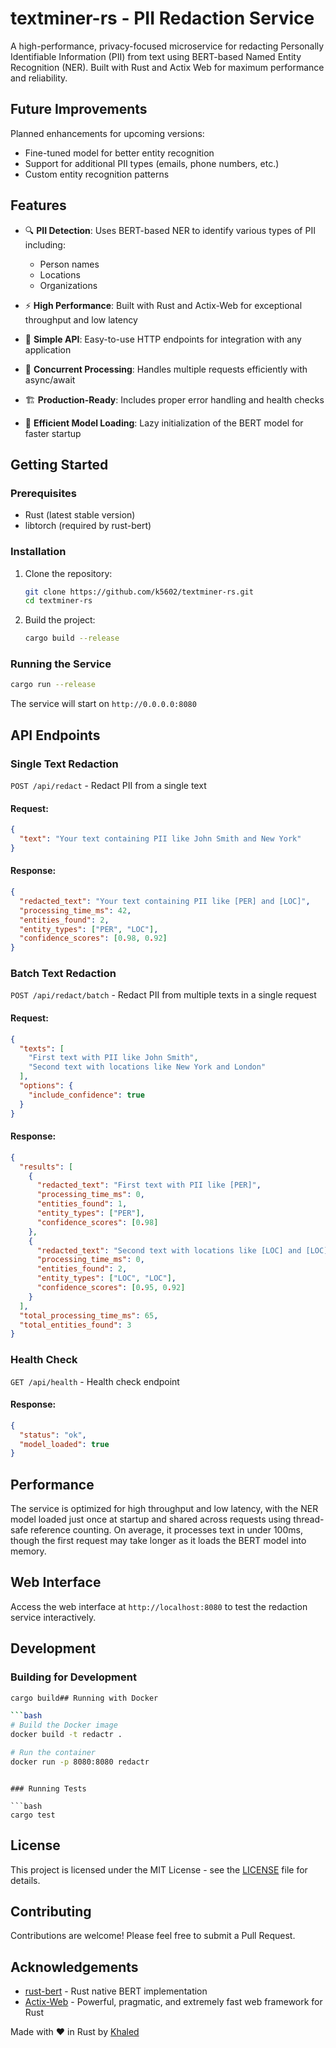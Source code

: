 # textminer-rs - PII Redaction Service

A high-performance, privacy-focused microservice for redacting Personally Identifiable Information (PII) from text using BERT-based Named Entity Recognition (NER). Built with Rust and Actix Web for maximum performance and reliability.

## Future Improvements

Planned enhancements for upcoming versions:

- Fine-tuned model for better entity recognition
- Support for additional PII types (emails, phone numbers, etc.)
- Custom entity recognition patterns

## Features

- 🔍 **PII Detection**: Uses BERT-based NER to identify various types of PII including:
  - Person names
  - Locations
  - Organizations

- ⚡ **High Performance**: Built with Rust and Actix-Web for exceptional throughput and low latency
- 🎯 **Simple API**: Easy-to-use HTTP endpoints for integration with any application
- 🔄 **Concurrent Processing**: Handles multiple requests efficiently with async/await
- 🏗️ **Production-Ready**: Includes proper error handling and health checks
- 🚀 **Efficient Model Loading**: Lazy initialization of the BERT model for faster startup

## Getting Started

### Prerequisites

- Rust (latest stable version)
- libtorch (required by rust-bert)

### Installation

1. Clone the repository:

   ```bash
   git clone https://github.com/k5602/textminer-rs.git
   cd textminer-rs
   ```

2. Build the project:

   ```bash
   cargo build --release
   ```

### Running the Service

```bash
cargo run --release
```

The service will start on `http://0.0.0.0:8080`

## API Endpoints

### Single Text Redaction

`POST /api/redact` - Redact PII from a single text

#### Request:

```json
{
  "text": "Your text containing PII like John Smith and New York"
}
```

#### Response:

```json
{
  "redacted_text": "Your text containing PII like [PER] and [LOC]",
  "processing_time_ms": 42,
  "entities_found": 2,
  "entity_types": ["PER", "LOC"],
  "confidence_scores": [0.98, 0.92]
}
```

### Batch Text Redaction

`POST /api/redact/batch` - Redact PII from multiple texts in a single request

#### Request:

```json
{
  "texts": [
    "First text with PII like John Smith",
    "Second text with locations like New York and London"
  ],
  "options": {
    "include_confidence": true
  }
}
```

#### Response:

```json
{
  "results": [
    {
      "redacted_text": "First text with PII like [PER]",
      "processing_time_ms": 0,
      "entities_found": 1,
      "entity_types": ["PER"],
      "confidence_scores": [0.98]
    },
    {
      "redacted_text": "Second text with locations like [LOC] and [LOC]",
      "processing_time_ms": 0,
      "entities_found": 2,
      "entity_types": ["LOC", "LOC"],
      "confidence_scores": [0.95, 0.92]
    }
  ],
  "total_processing_time_ms": 65,
  "total_entities_found": 3
}
```

### Health Check

`GET /api/health` - Health check endpoint

#### Response:

```json
{
  "status": "ok",
  "model_loaded": true
}
```

## Performance

The service is optimized for high throughput and low latency, with the NER model loaded just once at startup and shared across requests using thread-safe reference counting. On average, it processes text in under 100ms, though the first request may take longer as it loads the BERT model into memory.

## Web Interface

Access the web interface at `http://localhost:8080` to test the redaction service interactively.


## Development

### Building for Development

```bash
cargo build## Running with Docker

```bash
# Build the Docker image
docker build -t redactr .

# Run the container
docker run -p 8080:8080 redactr
```
```

### Running Tests

```bash
cargo test
```

## License

This project is licensed under the MIT License - see the [LICENSE](LICENSE) file for details.

## Contributing

Contributions are welcome! Please feel free to submit a Pull Request.

## Acknowledgements

- [rust-bert](https://github.com/guillaume-be/rust-bert) - Rust native BERT implementation
- [Actix-Web](https://actix.rs/) - Powerful, pragmatic, and extremely fast web framework for Rust


Made with ❤️ in Rust by [Khaled](https://github.com/k5602)